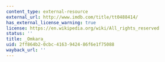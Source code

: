 ```yaml
---
content_type: external-resource
external_url: http://www.imdb.com/title/tt0488414/
has_external_license_warning: true
license: https://en.wikipedia.org/wiki/All_rights_reserved
status: ''
title: _Omkara_
uid: 2ff864b2-0cbc-4163-9424-86f6e1f75088
wayback_url: ''
---
```

